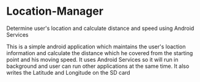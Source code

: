 # Location-Manager
Determine user's location and calculate distance and speed using Android Services

This is a simple android application which maintains the user's loaction information and calculate the distance which he covered from the starting point and his moving speed. 
It uses Android Services so it will run in background and user can run other applications at the same time.
It also writes the Latitude and Longitude on the SD card 
